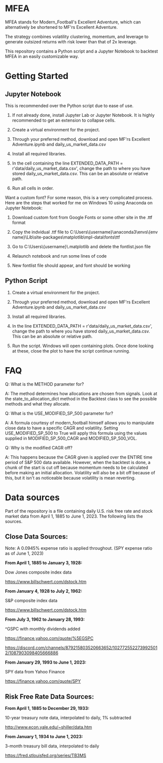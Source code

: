 # MFEA

MFEA stands for Modern_Football's Excellent Adventure, which can alternatively be shortened to MF'rs Excellent Adventure.

The strategy combines volatility clustering, momentum, and leverage to generate outsized returns with risk lower than that of 2x leverage.

This repository contains a Python script and a Jupyter Notebook to backtest MFEA in an easily customizable way.

# Getting Started

## Jupyter Notebook

This is recommended over the Python script due to ease of use.

1. If not already done, install Jupyter Lab or Jupyter Notebook. It is highly recommended to get an extension to collapse cells.
   
2. Create a virtual environment for the project.
   
3. Through your preferred method, download and open MF'rs Excellent Adventure.ipynb and daily_us_market_data.csv
   
4. Install all required libraries.
   
5. In the cell containing the line EXTENDED_DATA_PATH = r'data/daily_us_market_data.csv', change the path to where you have stored daily_us_market_data.csv. This can be an absolute or relative path.
    
6. Run all cells in order.

Want a custom font? For some reason, this is a very complicated process. Here are the steps that worked for me on Windows 10 using Anaconda on Jupyter Notebook:

1. Download custom font from Google Fonts or some other site in the .ttf format

2. Copy the indvidual .ttf file to C:\\Users\\{username}\\anaconda3\\envs\\{env name}\\Lib\\site-packages\\matplotlib\\mpl-data\\fonts\\ttf

3. Go to C:\\Users\\{username}\\.matplotlib and delete the fontlist.json file
  
4. Relaunch notebook and run some lines of code

5. New fontlist file should appear, and font should be working

## Python Script

1. Create a virtual environment for the project.
   
2. Through your preferred method, download and open MF'rs Excellent Adventure.ipynb and daily_us_market_data.csv
   
3. Install all required libraries.
   
4. In the line EXTENDED_DATA_PATH = r'data/daily_us_market_data.csv', change the path to where you have stored daily_us_market_data.csv. This can be an absolute or relative path.
   
5. Run the script. Windows will open containing plots. Once done looking at these, close the plot to have the script continue running.

# FAQ

Q: What is the METHOD parameter for?

A: The method determines how allocations are chosen from signals. Look at the state_to_allocation_dict method in the Backtest class to see the possible methods and what they allocate.

Q: What is the USE_MODIFIED_SP_500 parameter for?

A: A formula courtesy of modern_football himself allows you to manipulate close data to have a specific CAGR and volatility. Setting USE_MODIFIED_SP_500 to True will apply this formula using the values supplied in MODIFIED_SP_500_CAGR and MODIFIED_SP_500_VOL.

Q: Why is the modified CAGR off?

A: This happens because the CAGR given is applied over the ENTIRE time period of S&P 500 data available. However, when the backtest is done, a chunk of the start is cut off because momentum needs to be calculated before making an initial allocation. Volatility will also be a bit off because of this, but it isn't as noticeable because volatility is mean reverting.
    
# Data sources 

Part of the repository is a file containing daily U.S. risk free rate and stock market data from April 1, 1885 to June 1, 2023. The following lists the sources.

## Close Data Sources:

Note: A 0.0945% expense ratio is applied throughout. (SPY expense ratio as of June 1, 2023)

**From April 1, 1885 to January 3, 1928:**

Dow Jones composite index data

https://www.billschwert.com/dstock.htm

**From January 4, 1928 to July 2, 1962:**

S&P composite index data

https://www.billschwert.com/dstock.htm

**From July 3, 1962 to January 28, 1993:**

^GSPC with monthly dividends added

https://finance.yahoo.com/quote/%5EGSPC

https://discord.com/channels/879215803520663652/1027725522739925012/1087903098405666886

**From January 29, 1993 to June 1, 2023:**

SPY data from Yahoo Finance

https://finance.yahoo.com/quote/SPY

## Risk Free Rate Data Sources:

**From April 1, 1885 to December 29, 1933:**

10-year treasury note data, interpolated to daily, 1% subtracted

http://www.econ.yale.edu/~shiller/data.htm

**From January 1, 1934 to June 1, 2023:**

3-month treasury bill data, interpolated to daily

https://fred.stlouisfed.org/series/TB3MS
